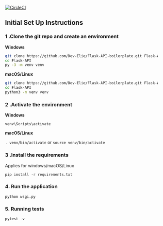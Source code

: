 [![CircleCI](https://dl.circleci.com/status-badge/img/gh/Dev-Elie/basic-Flask-API/tree/main.svg?style=svg)](https://dl.circleci.com/status-badge/redirect/gh/Dev-Elie/basic-Flask-API/tree/main)

## Initial Set Up Instructions
### 1 .Clone the git repo and create an environment 
                    
**Windows**
          
```bash
git clone https://github.com/Dev-Elie/Flask-API-boilerplate.git Flask-API
cd Flask-API
py -3 -m venv venv
```
          
**macOS/Linux**
          
```bash
git clone https://github.com/Dev-Elie/Flask-API-boilerplate.git Flask-API
cd Flask-API
python3 -m venv venv
```

### 2 .Activate the environment
          
**Windows** 

```venv\Scripts\activate```
          
**macOS/Linux**

```. venv/bin/activate```
or
```source venv/bin/activate```

### 3 .Install the requirements

Applies for windows/macOS/Linux

```pip install -r requirements.txt```


### 4. Run the application 


`python wsgi.py`

### 5. Running tests

`pytest -v`
